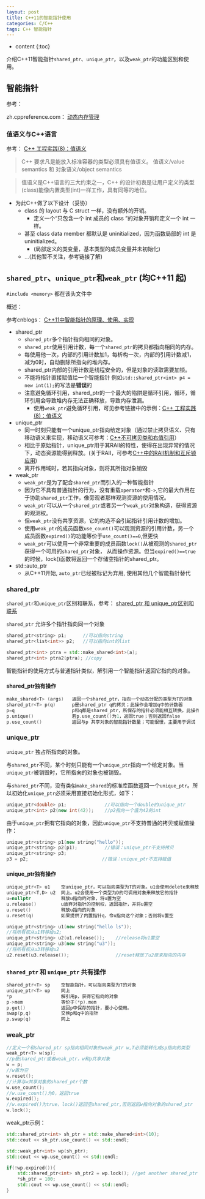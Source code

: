 ```yaml
---
layout: post
title: C++11的智能指针使用
categories: C/C++
tags: C++ 智能指针
---
```


* content
{:toc}

介绍C++11智能指针`shared_ptr`、`unique_ptr`，以及`weak_ptr`的功能区别和使用。



## 智能指针

参考：

zh.cppreference.com：
[动态内存管理](https://zh.cppreference.com/w/cpp/memory)

### 值语义与C++语言

参考：
[C++ 工程实践(8)：值语义](https://www.cnblogs.com/Solstice/archive/2011/08/16/2141515.html)

> C++ 要求凡是能放入标准容器的类型必须具有值语义。 值语义/value semantics 和 对象语义/object semantics

>值语义是C++语言的三大约束之一，C++ 的设计初衷是让用户定义的类型(class)能像内置类型(int)一样工作，具有同等的地位。

* 为此C++做了以下设计（妥协）
    - class 的 layout 与 C struct 一样，没有额外的开销。
        + 定义一个“只包含一个 int 成员的 class ”的对象开销和定义一个 int 一样。
    - 甚至 class data member 都默认是 uninitialized，因为函数局部的 int 是 uninitialized。
        + (局部定义的类变量，基本类型的成员变量并未初始化)
    - ...(其他暂不关注，参考链接了解)

## `shared_ptr`、`unique_ptr`和`weak_ptr` (均C++11 起)

`#include <memory>` 都在该头文件中

概述：

参考cnblogs：
[C++11中智能指针的原理、使用、实现](https://www.cnblogs.com/wxquare/p/4759020.html)

* shared_ptr
    - `shared_ptr`多个指针指向相同的对象。
    - `shared_ptr`使用引用计数，每一个`shared_ptr`的拷贝都指向相同的内存。
    - 每使用他一次，内部的引用计数加1，每析构一次，内部的引用计数减1，减为0时，自动删除所指向的堆内存。
    - shared_ptr内部的引用计数是线程安全的，但是对象的读取需要加锁。
    - 不能将指针直接赋值给一个智能指针 例如`std::shared_ptr<int> p4 = new int(1);`的写法是**错误**的
    - 注意避免循环引用，shared_ptr的一个最大的陷阱是循环引用，循环，循环引用会导致堆内存无法正确释放，导致内存泄漏。
        + 使用`weak_ptr`避免循环引用，可见参考链接中的示例：[C++ 工程实践(8)：值语义](https://www.cnblogs.com/Solstice/archive/2011/08/16/2141515.html)
* unique_ptr
    - 同一时刻只能有一个unique_ptr指向给定对象（通过禁止拷贝语义、只有移动语义来实现，移动语义可参考：[C++不可拷贝类和右值引用](https://xiaodongq.github.io/2019/10/21/C++%E4%B8%8D%E5%8F%AF%E6%8B%B7%E8%B4%9D%E7%B1%BB%E5%92%8C%E5%8F%B3%E5%80%BC%E5%BC%95%E7%94%A8/)）
    - 相比于原始指针，unique_ptr用于其RAII的特性，使得在出现异常的情况下，动态资源能得到释放。(关于RAII，可参考[C++中的RAII机制和互斥锁应用](https://xiaodongq.github.io/2019/10/16/C++%E4%B8%AD%E7%9A%84RAII%E6%9C%BA%E5%88%B6%E5%92%8C%E4%BA%92%E6%96%A5%E9%94%81%E5%BA%94%E7%94%A8/))
    - 离开作用域时，若其指向对象，则将其所指对象销毁
* weak_ptr
    - `weak_ptr`是为了配合`shared_ptr`而引入的一种智能指针
    - 因为它不具有普通指针的行为，没有重载`operator*`和`->`,它的最大作用在于协助`shared_ptr`工作，像旁观者那样观测资源的使用情况。
    - `weak_ptr`可以从一个`shared_ptr`或者另一个`weak_ptr`对象构造，获得资源的观测权。
    - 但`weak_ptr`没有共享资源，它的构造不会引起指针引用计数的增加。
    - 使用`weak_ptr`的成员函数`use_count()`可以观测资源的引用计数，另一个成员函数`expired()`的功能等价于`use_count()==0`,但更快
    - `weak_ptr`可以使用一个非常重要的成员函数`lock()`从被观测的`shared_ptr`获得一个可用的`shared_ptr`对象， 从而操作资源。但当`expired()==true`的时候，lock()函数将返回一个存储空指针的shared_ptr。
* std::auto_ptr
    - 从C++11开始, `auto_ptr`已经被标记为弃用, 使用其他几个智能指针替代

### shared_ptr

`shared_ptr`和`unique_ptr`区别和联系，参考：
[shared_ptr 和 unique_ptr区别和联系](https://blog.csdn.net/MissXy_/article/details/81029794)

`shared_ptr` 允许多个指针指向同一个对象

```cpp
shared_ptr<string> p1;      //可以指向string
shared_ptr<list<int>> p2;   //可以指向int的list

shared_ptr<int> ptra = std::make_shared<int>(a);
shared_ptr<int> ptra2(ptra); //copy
```

智能指针的使用方式与普通指针类似，解引用一个智能指针返回它指向的对象。

#### shared_ptr独有操作

```cpp
make_shared<T> (args)   返回一个shared_ptr，指向一个动态分配的类型为T的对象
shared_ptr<T> p(q)      p是shared_ptr q的拷贝；此操作会增加q中的计数器
p=q                     p和q都是shared_ptr，所保存的指针必须能相互转换。此操作会递减p的引用计数，递增q的引用计数；若p的引用计数变为0，则将其管理的原内存释放
p.unique()              若p.use_count()为1，返回true；否则返回false
p.use_count()           返回与p 共享对象的智能指针数量；可能很慢，主要用于调试
```

### unique_ptr

`unique_ptr` 独占所指向的对象。

与`shared_ptr`不同，某个时刻只能有一个`unique_ptr`指向一个给定对象。当`unique_ptr`被销毁时，它所指向的对象也被销毁。

与`shared_ptr`不同，没有类似`make_shared`的标准库函数返回一个`unique_ptr`。所以初始化`unique_ptr`必须采用直接初始化形式，如下：

```cpp
unique_ptr<double> p1;              //可以指向一个double的unique_ptr
unique_ptr<int> p2(new int(42));    //p2指向一个值为42的int
```

由于`unique_ptr`拥有它指向的对象，因此`unique_ptr`不支持普通的拷贝或赋值操作：

```cpp
unique_ptr<string> p1(new string("hello"));
unique_ptr<string> p2(p1);          //错误：unique_ptr不支持拷贝
unique_ptr<string> p3;
p3 = p2;                           //错误：unique_ptr不支持赋值
```

#### unique_ptr独有操作

```cpp
unique_ptr<T> u1    空unique_ptr，可以指向类型为T的对象。u1会使用delete来释放它的指针
unique_ptr<T,D> u2  同上。u2会使用一个类型为D的可调用对象来释放它的指针
u=nullptr           释放u指向的对象，将u置为空
u.release()         u放弃对指针的控制权，返回指针，并将u置空
u.reset()           释放u指向的对象
u.reset(q)          如果提供了内置指针q，令u指向这个对象；否则将u置空
```

```cpp
unique_ptr<string> u1(new string("hello ls"));
//将所有权从u1转移给u2;
unique_ptr<string> u2(u1.release());    //release将u1置空
unique_ptr<string> u3(new string("u3"));
//将所有权从u3转移给u2
u2.reset(u3.release());                 //reset释放了u2原来指向的内存
```

### `shared_ptr` 和 `unique_ptr` 共有操作

```cpp
shared_ptr<T> sp    空智能指针，可以指向类型为T的对象
unique_ptr<T> up    同上
*p                  解引用p，获得它指向的对象
p->mem              等价于(*p).mem
p.get()             返回p中保存的指针，要小心使用。
swap(p,q)           交换p和q中的指针
p.swap(q)           同上
```

### weak_ptr

```cpp
//定义一个和shared_ptr sp指向相同对象的weak_ptr w,T必须能转化成sp指向的类型
weak_ptr<T> w(sp);
//p是shared_ptr或者weak_ptr，w和p共享对象
w = p;
//w置为空
w.reset();
//计算与w共享对象的shared_ptr个数
w.use_count();
//w.use_count()为0，返回true
w.expired();
//w.expired()为true，lock()返回空shared_ptr,否则返回w指向对象的shared_ptr
w.lock();
```

weak_ptr示例：

```cpp
std::shared_ptr<int> sh_ptr = std::make_shared<int>(10);
std::cout << sh_ptr.use_count() << std::endl;

std::weak_ptr<int> wp(sh_ptr);
std::cout << wp.use_count() << std::endl;

if(!wp.expired()){
    std::shared_ptr<int> sh_ptr2 = wp.lock(); //get another shared_ptr
    *sh_ptr = 100;
    std::cout << wp.use_count() << std::endl;
}
```
